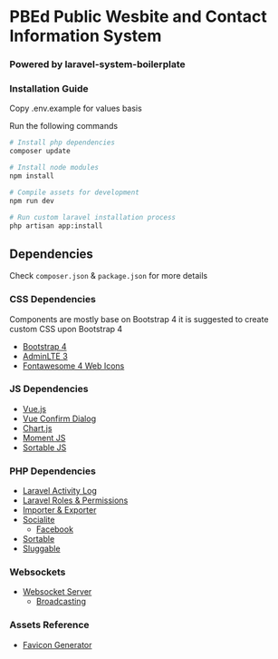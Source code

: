 # PBEd Public Wesbite and Contact Information System
### Powered by laravel-system-boilerplate 

### Installation Guide
Copy .env.example for values basis

Run the following commands

```bash
# Install php dependencies
composer update

# Install node modules
npm install

# Compile assets for development
npm run dev

# Run custom laravel installation process
php artisan app:install
```

## Dependencies
Check ```composer.json``` & ```package.json``` for more details

### CSS Dependencies
Components are mostly base on Bootstrap 4 it is suggested to create custom CSS upon Bootstrap 4
- [Bootstrap 4](https://getbootstrap.com/docs/4.3/getting-started/introduction/)
- [AdminLTE 3](https://adminlte.io/themes/dev/AdminLTE/index.html)
- [Fontawesome 4 Web Icons](https://fontawesome.com/icons?d=gallery&s=solid&m=free)

### JS Dependencies
- [Vue.js](https://vuetifyjs.com/)
- [Vue Confirm Dialog](https://www.npmjs.com/package/vuejs-dialog)
- [Chart.js](https://www.chartjs.org/docs/latest/)
- [Moment JS](https://momentjs.com/)
- [Sortable JS](https://github.com/SortableJS/Sortable)

### PHP Dependencies
- [Laravel Activity Log](https://docs.spatie.be/laravel-activitylog/v2/introduction)
- [Laravel Roles & Permissions](https://github.com/spatie/laravel-permission)
- [Importer & Exporter](https://docs.laravel-excel.com/3.1/getting-started/)
- [Socialite](https://laravel.com/docs/5.8/socialite)
	- [Facebook](https://www.tutsmake.com/laravel-5-facebook-login-with-socialite)
- [Sortable](https://github.com/boxfrommars/rutorika-sortable)
- [Sluggable](https://github.com/spatie/laravel-sluggable)

### Websockets
- [Websocket Server](https://github.com/tlaverdure/laravel-echo-server)
	- [Broadcasting](https://laravel.com/docs/5.8/broadcasting)

### Assets Reference
- [Favicon Generator](https://www.favicon-generator.org)